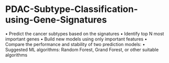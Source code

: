 # PDAC-Subtype-Classification-using-Gene-Signatures
• Predict the cancer subtypes based on the signatures • Identify top N most important genes • Build new models using only important features • Compare the performance and stability of two prediction models: • Suggested ML algorithms: Random Forest, Grand Forest, or other suitable algorithms
